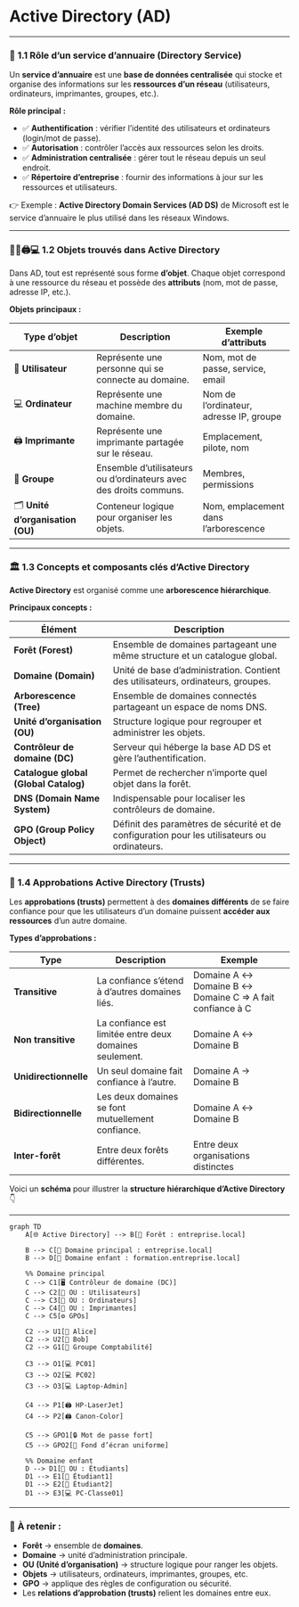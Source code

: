 # **Active Directory (AD)**

---

### 🧩 **1.1 Rôle d’un service d’annuaire (Directory Service)**

Un **service d’annuaire** est une **base de données centralisée** qui stocke et organise des informations sur les **ressources d’un réseau** (utilisateurs, ordinateurs, imprimantes, groupes, etc.).

**Rôle principal :**

* ✅ **Authentification** : vérifier l’identité des utilisateurs et ordinateurs (login/mot de passe).
* ✅ **Autorisation** : contrôler l’accès aux ressources selon les droits.
* ✅ **Administration centralisée** : gérer tout le réseau depuis un seul endroit.
* ✅ **Répertoire d’entreprise** : fournir des informations à jour sur les ressources et utilisateurs.

👉 Exemple : **Active Directory Domain Services (AD DS)** de Microsoft est le service d’annuaire le plus utilisé dans les réseaux Windows.

---

### 🧍‍♂️🖨️💻 **1.2 Objets trouvés dans Active Directory**

Dans AD, tout est représenté sous forme **d’objet**.
Chaque objet correspond à une ressource du réseau et possède des **attributs** (nom, mot de passe, adresse IP, etc.).

**Objets principaux :**

| Type d’objet                      | Description                                                       | Exemple d’attributs                     |
| --------------------------------- | ----------------------------------------------------------------- | --------------------------------------- |
| 👤 **Utilisateur**                | Représente une personne qui se connecte au domaine.               | Nom, mot de passe, service, email       |
| 💻 **Ordinateur**                 | Représente une machine membre du domaine.                         | Nom de l’ordinateur, adresse IP, groupe |
| 🖨️ **Imprimante**                | Représente une imprimante partagée sur le réseau.                 | Emplacement, pilote, nom                |
| 👥 **Groupe**                     | Ensemble d’utilisateurs ou d’ordinateurs avec des droits communs. | Membres, permissions                    |
| 🗂️ **Unité d’organisation (OU)** | Conteneur logique pour organiser les objets.                      | Nom, emplacement dans l’arborescence    |

---

### 🏛️ **1.3 Concepts et composants clés d’Active Directory**

**Active Directory** est organisé comme une **arborescence hiérarchique**.

**Principaux concepts :**

| Élément                               | Description                                                                                  |
| ------------------------------------- | -------------------------------------------------------------------------------------------- |
| **Forêt (Forest)**                    | Ensemble de domaines partageant une même structure et un catalogue global.                   |
| **Domaine (Domain)**                  | Unité de base d’administration. Contient des utilisateurs, ordinateurs, groupes.             |
| **Arborescence (Tree)**               | Ensemble de domaines connectés partageant un espace de noms DNS.                             |
| **Unité d’organisation (OU)**         | Structure logique pour regrouper et administrer les objets.                                  |
| **Contrôleur de domaine (DC)**        | Serveur qui héberge la base AD DS et gère l’authentification.                                |
| **Catalogue global (Global Catalog)** | Permet de rechercher n’importe quel objet dans la forêt.                                     |
| **DNS (Domain Name System)**          | Indispensable pour localiser les contrôleurs de domaine.                                     |
| **GPO (Group Policy Object)**         | Définit des paramètres de sécurité et de configuration pour les utilisateurs ou ordinateurs. |

---

### 🔗 **1.4 Approbations Active Directory (Trusts)**

Les **approbations (trusts)** permettent à des **domaines différents** de se faire confiance pour que les utilisateurs d’un domaine puissent **accéder aux ressources** d’un autre domaine.

**Types d’approbations :**

| Type                  | Description                                             | Exemple                                                  |
| --------------------- | ------------------------------------------------------- | -------------------------------------------------------- |
| **Transitive**        | La confiance s’étend à d’autres domaines liés.          | Domaine A ↔ Domaine B ↔ Domaine C ⇒ A fait confiance à C |
| **Non transitive**    | La confiance est limitée entre deux domaines seulement. | Domaine A ↔ Domaine B                                    |
| **Unidirectionnelle** | Un seul domaine fait confiance à l’autre.               | Domaine A → Domaine B                                    |
| **Bidirectionnelle**  | Les deux domaines se font mutuellement confiance.       | Domaine A ↔ Domaine B                                    |
| **Inter-forêt**       | Entre deux forêts différentes.                          | Entre deux organisations distinctes                      |

Voici un **schéma** pour illustrer la **structure hiérarchique d’Active Directory** 👇

---

```mermaid
graph TD
    A[🌐 Active Directory] --> B[🌲 Forêt : entreprise.local]

    B --> C[🏰 Domaine principal : entreprise.local]
    B --> D[🏰 Domaine enfant : formation.entreprise.local]

    %% Domaine principal
    C --> C1[🖥️ Contrôleur de domaine (DC)]
    C --> C2[📁 OU : Utilisateurs]
    C --> C3[📁 OU : Ordinateurs]
    C --> C4[📁 OU : Imprimantes]
    C --> C5[⚙️ GPOs]

    C2 --> U1[👤 Alice]
    C2 --> U2[👤 Bob]
    C2 --> G1[👥 Groupe Comptabilité]

    C3 --> O1[💻 PC01]
    C3 --> O2[💻 PC02]
    C3 --> O3[💻 Laptop-Admin]

    C4 --> P1[🖨️ HP-LaserJet]
    C4 --> P2[🖨️ Canon-Color]

    C5 --> GPO1[🔒 Mot de passe fort]
    C5 --> GPO2[🧭 Fond d’écran uniforme]

    %% Domaine enfant
    D --> D1[📁 OU : Étudiants]
    D1 --> E1[👤 Étudiant1]
    D1 --> E2[👤 Étudiant2]
    D1 --> E3[💻 PC-Classe01]
```

---

### 🧠 **À retenir :**

* **Forêt** → ensemble de **domaines**.
* **Domaine** → unité d’administration principale.
* **OU (Unité d’organisation)** → structure logique pour ranger les objets.
* **Objets** → utilisateurs, ordinateurs, imprimantes, groupes, etc.
* **GPO** → applique des règles de configuration ou sécurité.
* Les **relations d’approbation (trusts)** relient les domaines entre eux.




